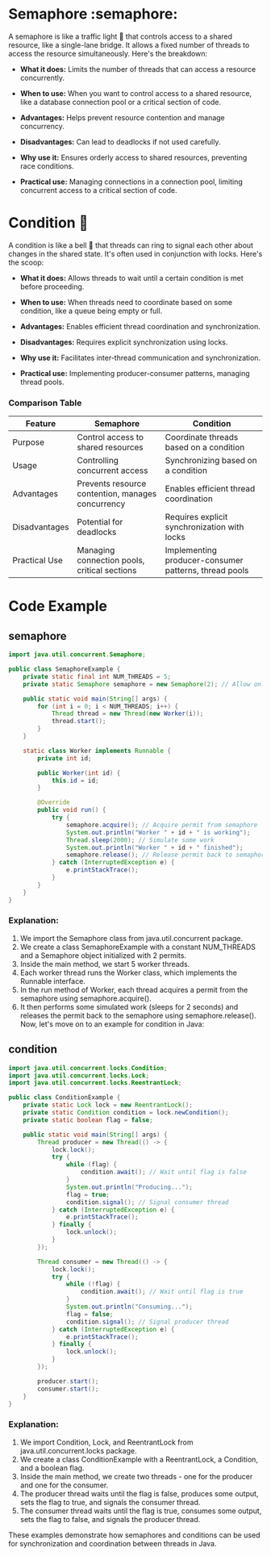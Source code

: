 # Semaphore :semaphore:
A semaphore is like a traffic light 🚦 that controls access to a shared resource, like a single-lane bridge. It allows a fixed number of threads to access the resource simultaneously. Here's the breakdown:

- **What it does:** Limits the number of threads that can access a resource concurrently.

- **When to use:** When you want to control access to a shared resource, like a database connection pool or a critical section of code.

- **Advantages:** Helps prevent resource contention and manage concurrency.

- **Disadvantages:** Can lead to deadlocks if not used carefully.

- **Why use it:** Ensures orderly access to shared resources, preventing race conditions.

- **Practical use:** Managing connections in a connection pool, limiting concurrent access to a critical section of code.

# Condition :bell:
A condition is like a bell 🔔 that threads can ring to signal each other about changes in the shared state. It's often used in conjunction with locks. Here's the scoop:

- **What it does:** Allows threads to wait until a certain condition is met before proceeding.

- **When to use:** When threads need to coordinate based on some condition, like a queue being empty or full.

- **Advantages:** Enables efficient thread coordination and synchronization.

- **Disadvantages:** Requires explicit synchronization using locks.

- **Why use it:** Facilitates inter-thread communication and synchronization.

- **Practical use:** Implementing producer-consumer patterns, managing thread pools.

### Comparison Table

| Feature        | Semaphore                                      | Condition                                           |
|----------------|------------------------------------------------|-----------------------------------------------------|
| Purpose        | Control access to shared resources             | Coordinate threads based on a condition            |
| Usage          | Controlling concurrent access                  | Synchronizing based on a condition                 |
| Advantages     | Prevents resource contention, manages concurrency | Enables efficient thread coordination             |
| Disadvantages  | Potential for deadlocks                        | Requires explicit synchronization with locks       |
| Practical Use  | Managing connection pools, critical sections   | Implementing producer-consumer patterns, thread pools |


# Code Example 

## semaphore
```java
import java.util.concurrent.Semaphore;

public class SemaphoreExample {
    private static final int NUM_THREADS = 5;
    private static Semaphore semaphore = new Semaphore(2); // Allow only 2 threads at a time

    public static void main(String[] args) {
        for (int i = 0; i < NUM_THREADS; i++) {
            Thread thread = new Thread(new Worker(i));
            thread.start();
        }
    }

    static class Worker implements Runnable {
        private int id;

        public Worker(int id) {
            this.id = id;
        }

        @Override
        public void run() {
            try {
                semaphore.acquire(); // Acquire permit from semaphore
                System.out.println("Worker " + id + " is working");
                Thread.sleep(2000); // Simulate some work
                System.out.println("Worker " + id + " finished");
                semaphore.release(); // Release permit back to semaphore
            } catch (InterruptedException e) {
                e.printStackTrace();
            }
        }
    }
}
```

### Explanation:

1. We import the Semaphore class from java.util.concurrent package.
2. We create a class SemaphoreExample with a constant NUM_THREADS and a Semaphore object initialized with 2 permits.
3. Inside the main method, we start 5 worker threads.
4. Each worker thread runs the Worker class, which implements the Runnable interface.
5. In the run method of Worker, each thread acquires a permit from the semaphore using semaphore.acquire().
6. It then performs some simulated work (sleeps for 2 seconds) and releases the permit back to the semaphore using semaphore.release().
Now, let's move on to an example for condition in Java:

## condition
```java
import java.util.concurrent.locks.Condition;
import java.util.concurrent.locks.Lock;
import java.util.concurrent.locks.ReentrantLock;

public class ConditionExample {
    private static Lock lock = new ReentrantLock();
    private static Condition condition = lock.newCondition();
    private static boolean flag = false;

    public static void main(String[] args) {
        Thread producer = new Thread(() -> {
            lock.lock();
            try {
                while (flag) {
                    condition.await(); // Wait until flag is false
                }
                System.out.println("Producing...");
                flag = true;
                condition.signal(); // Signal consumer thread
            } catch (InterruptedException e) {
                e.printStackTrace();
            } finally {
                lock.unlock();
            }
        });

        Thread consumer = new Thread(() -> {
            lock.lock();
            try {
                while (!flag) {
                    condition.await(); // Wait until flag is true
                }
                System.out.println("Consuming...");
                flag = false;
                condition.signal(); // Signal producer thread
            } catch (InterruptedException e) {
                e.printStackTrace();
            } finally {
                lock.unlock();
            }
        });

        producer.start();
        consumer.start();
    }
}
```

### Explanation:

1. We import Condition, Lock, and ReentrantLock from java.util.concurrent.locks package.
2. We create a class ConditionExample with a ReentrantLock, a Condition, and a boolean flag.
3. Inside the main method, we create two threads - one for the producer and one for the consumer.
4. The producer thread waits until the flag is false, produces some output, sets the flag to true, and signals the consumer thread.
5. The consumer thread waits until the flag is true, consumes some output, sets the flag to false, and signals the producer thread. 



These examples demonstrate how semaphores and conditions can be used for synchronization and coordination between threads in Java.